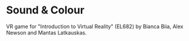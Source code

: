 # Sound & Colour
VR game for "Introduction to Virtual Reality" (EL682) by Bianca Biia, Alex Newson and Mantas Latkauskas.
